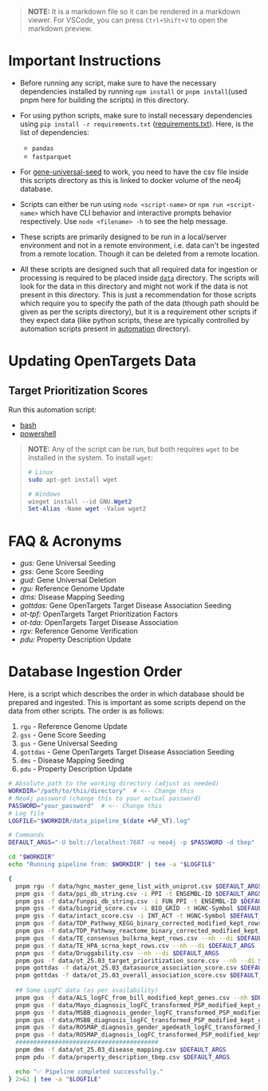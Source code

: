 > **NOTE:** It is a markdown file so it can be rendered in a markdown viewer. For VSCode, you can press `Ctrl+Shift+V` to open the markdown preview.

# Important Instructions

- Before running any script, make sure to have the necessary dependencies installed by running `npm install` or `pnpm install`(used pnpm here for building the scripts) in this directory.

- For using python scripts, make sure to install necessary dependencies using `pip install -r requirements.txt` ([requirements.txt](./requirements.txt)). Here, is the list of dependencies:

  - `pandas`
  - `fastparquet`

- For [gene-universal-seed](./gene-universal-seed.js) to work, you need to have the csv file inside this scripts directory as this is linked to docker volume of the neo4j database.

- Scripts can either be run using `node <script-name>` or `npm run <script-name>` which have CLI behavior and interactive prompts behavior respectively. Use `node <filename> -h` to see the help message.

- These scripts are primarily designed to be run in a local/server environment and not in a remote environment, i.e. data can't be ingested from a remote location. Though it can be deleted from a remote location.

- All these scripts are designed such that all required data for ingestion or processing is required to be placed inside [`data`](./data) directory. The scripts will look for the data in this directory and might not work if the data is not present in this directory. This is just a recommendation for those scripts which require you to specify the path of the data (though path should be given as per the scripts directory), but it is a requirement other scripts if they expect data (like python scripts, these are typically controlled by automation scripts present in [automation](./automation/) directory).

# Updating OpenTargets Data

## Target Prioritization Scores

Run this automation script:

- [bash](./automation/tps-automation.sh)
- [powershell](./automation/tps-automation.ps1)

> **NOTE:** Any of the script can be run, but both requires `wget` to be installed in the system.
> To install `wget`:
>
> ```bash
> # Linux
> sudo apt-get install wget
> ```
>
> ```powershell
> # Windows
> winget install --id GNU.Wget2
> Set-Alias -Name wget -Value wget2
> ```

# FAQ & Acronyms

- _gus:_ Gene Universal Seeding
- _gss:_ Gene Score Seeding
- _gud:_ Gene Universal Deletion
- _rgu:_ Reference Genome Update
- _dms:_ Disease Mapping Seeding
- _gottdas:_ Gene OpenTargets Target Disease Association Seeding
- _ot-tpf:_ OpenTargets Target Prioritization Factors
- _ot-tda:_ OpenTargets Target Disease Association
- _rgv:_ Reference Genome Verification
- _pdu:_ Property Description Update

# Database Ingestion Order

Here, is a script which describes the order in which database should be prepared and ingested. This is important as some scripts depend on the data from other scripts. The order is as follows:

1. `rgu` - Reference Genome Update
2. `gss` - Gene Score Seeding
3. `gus` - Gene Universal Seeding
4. `gottdas` - Gene OpenTargets Target Disease Association Seeding
5. `dms` - Disease Mapping Seeding
6. `pdu` - Property Description Update

```bash
# Absolute path to the working directory (adjust as needed)
WORKDIR="/path/to/this/directory"  # <-- Change this
# Neo4j password (change this to your actual password)
PASSWORD="your_password"  # <-- Change this
# Log file
LOGFILE="$WORKDIR/data_pipeline_$(date +%F_%T).log"

# Commands
DEFAULT_ARGS="-U bolt://localhost:7687 -u neo4j -p $PASSWORD -d tbep"

cd "$WORKDIR"
echo "Running pipeline from: $WORKDIR" | tee -a "$LOGFILE"

{
  pnpm rgu -f data/hgnc_master_gene_list_with_uniprot.csv $DEFAULT_ARGS
  pnpm gss -f data/ppi_db_string.csv -i PPI -t ENSEMBL-ID $DEFAULT_ARGS
  pnpm gss -f data/funppi_db_string.csv -i FUN_PPI -t ENSEMBL-ID $DEFAULT_ARGS
  pnpm gss -f data/biogrid_score.csv -i BIO_GRID -t HGNC-Symbol $DEFAULT_ARGS
  pnpm gss -f data/intact_score.csv -i INT_ACT -t HGNC-Symbol $DEFAULT_ARGS
  pnpm gus -f data/TDP_Pathway_KEGG_binary_corrected_modified_kept_rows.csv --nh --di $DEFAULT_ARGS
  pnpm gus -f data/TDP_Pathway_reactome_binary_corrected_modified_kept_rows.csv --nh --di $DEFAULT_ARGS
  pnpm gus -f data/TE_consensus_bulkrna_kept_rows.csv --nh --di $DEFAULT_ARGS
  pnpm gus -f data/TE_HPA_scrna_kept_rows.csv --nh --di $DEFAULT_ARGS
  pnpm gus -f data/Druggability.csv --nh --di $DEFAULT_ARGS
  pnpm gus -f data/ot_25.03_target_prioritization_score.csv --nh --di $DEFAULT_ARGS
  pnpm gottdas -f data/ot_25.03_datasource_association_score.csv $DEFAULT_ARGS
  pnpm gottdas -f data/ot_25.03_overall_association_score.csv $DEFAULT_ARGS
  
  ## Some LogFC data (as per availability)
  pnpm gus -f data/ALS_logFC_from_bill_modified_kept_genes.csv --nh $DEFAULT_ARGS -D MONDO_0004976
  pnpm gus -f data/Mayo_diagnosis_logFC_transformed_PSP_modified_kept_genes.csv --nh $DEFAULT_ARGS -D MONDO_0019037
  pnpm gus -f data/MSBB_diagnosis_gender_logFC_transformed_PSP_modified_kept_genes.csv --nh $DEFAULT_ARGS -D MONDO_0019037
  pnpm gus -f data/MSBB_diagnosis_logFC_transformed_PSP_modified_kept_genes.csv --nh $DEFAULT_ARGS -D MONDO_0019037
  pnpm gus -f data/ROSMAP_diagnosis_gender_agedeath_logFC_transformed_PSP_modified_kept_genes.csv --nh $DEFAULT_ARGS -D MONDO_0019037
  pnpm gus -f data/ROSMAP_diagnosis_logFC_transformed_PSP_modified_kept_genes.csv --nh $DEFAULT_ARGS -D MONDO_0019037
  ########################################
  pnpm dms -f data/ot_25.03_disease_mapping.csv $DEFAULT_ARGS
  pnpm pdu -f data/property_description_tbep.csv $DEFAULT_ARGS

  echo "✅ Pipeline completed successfully."
} 2>&1 | tee -a "$LOGFILE"
```
